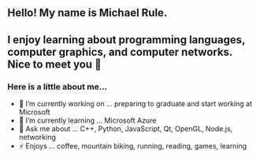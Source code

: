 ## Hello! My name is Michael Rule.

## I enjoy learning about programming languages, computer graphics, and computer networks. Nice to meet you 👋

### Here is a little about me...

- 🔭 I’m currently working on ... preparing to graduate and start working at Microsoft
- 🌱 I’m currently learning ... Microsoft Azure
- 💬 Ask me about ... C++, Python, JavaScript, Qt, OpenGL, Node.js, networking
- ⚡ Enjoys ... coffee, mountain biking, running, reading, games, learning

<!--
**Michael-R-R/Michael-R-R** is a ✨ _special_ ✨ repository because its `README.md` (this file) appears on your GitHub profile.

Here are some ideas to get you started:

- 🔭 I’m currently working on ...
- 🌱 I’m currently learning ...
- 👯 I’m looking to collaborate on ...
- 🤔 I’m looking for help with ...
- 💬 Ask me about ...
- 📫 How to reach me: ...
- 😄 Pronouns: ...
- ⚡ Fun fact: ...
-->
